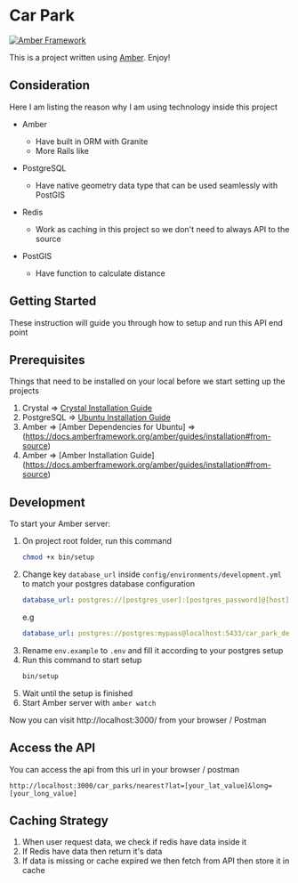 # Car Park
[![Amber Framework](https://img.shields.io/badge/using-amber_framework-orange.svg)](https://amberframework.org)

This is a project written using [Amber](https://amberframework.org). Enjoy!

## Consideration
Here I am listing the reason why I am using technology inside this project

  - Amber 
  
    - Have built in ORM with Granite 
    - More Rails like

  - PostgreSQL

    - Have native geometry data type that can be used seamlessly with PostGIS

  - Redis

    - Work as caching in this project so we don't need to always API to the source

  - PostGIS

    - Have function to calculate distance

## Getting Started

These instruction will guide you through how to setup and run this API end point

## Prerequisites

Things that need to be installed on your local before we start setting up the projects
  1. Crystal => [Crystal Installation Guide](https://crystal-lang.org/install/)
  2. PostgreSQL => [Ubuntu Installation Guide](https://documentation.ubuntu.com/server/how-to/databases/install-postgresql/index.html)
  3. Amber => [Amber Dependencies for Ubuntu] => (https://docs.amberframework.org/amber/guides/installation#from-source)
  4. Amber => [Amber Installation Guide] (https://docs.amberframework.org/amber/guides/installation#from-source)
## Development

To start your Amber server:

1. On project root folder, run this command 
    ```bash
    chmod +x bin/setup
    ```
2. Change key `database_url` inside `config/environments/development.yml` to match your postgres database configuration 
    ```yml
    database_url: postgres://[postgres_user]:[postgres_password]@[host]:[port]/car_park_development
    ```
    e.g
    ```yaml
    database_url: postgres://postgres:mypass@localhost:5433/car_park_development
    ```
3. Rename `env.example` to `.env` and fill it according to your postgres setup
4. Run this command to start setup
    ```bash
    bin/setup
    ```
5. Wait until the setup is finished
6. Start Amber server with `amber watch`

Now you can visit http://localhost:3000/ from your browser / Postman

## Access the API

You can access the api from this url in your browser / postman

`http://localhost:3000/car_parks/nearest?lat=[your_lat_value]&long=[your_long_value]`

## Caching Strategy

1. When user request data, we check if redis have data inside it
2. If Redis have data then return it's data
3. If data is missing or cache expired we then fetch from API then store it in cache